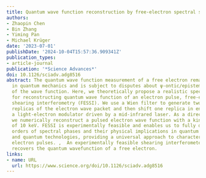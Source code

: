 ```yaml
---
title: Quantum wave function reconstruction by free-electron spectral shearing interferometry
authors:
- Zhaopin Chen
- Bin Zhang
- Yiming Pan
- Michael Krüger
date: '2023-07-01'
publishDate: '2024-10-04T15:57:36.909341Z'
publication_types:
- article-journal
publication: '*Science Advances*'
doi: 10.1126/sciadv.adg8516
abstract: The quantum wave function measurement of a free electron remains challenging
  in quantum mechanics and is subject to disputes about ψ-ontic/epistemic interpretations
  of the wave function. Here, we theoretically propose a realistic spectral method
  for reconstructing quantum wave function of an electron pulse, free-electron spectral
  shearing interferometry (FESSI). We use a Wien filter to generate two time-delayed
  replicas of the electron wave packet and then shift one replica in energy using
  a light-electron modulator driven by a mid-infrared laser. As a direct demonstration,
  we numerically reconstruct a pulsed electron wave function with a kinetic energy
  of 10 keV. FESSI is experimentally feasible and enables us to fully determine distinct
  orders of spectral phases and their physical implications in quantum foundations
  and quantum technologies, providing a universal approach to characterize ultrashort
  electron pulses. ,  An experimentally feasible shearing interferometer approach
  recovers the quantum wavefunction of a free electron.
links:
- name: URL
  url: https://www.science.org/doi/10.1126/sciadv.adg8516
---
```

